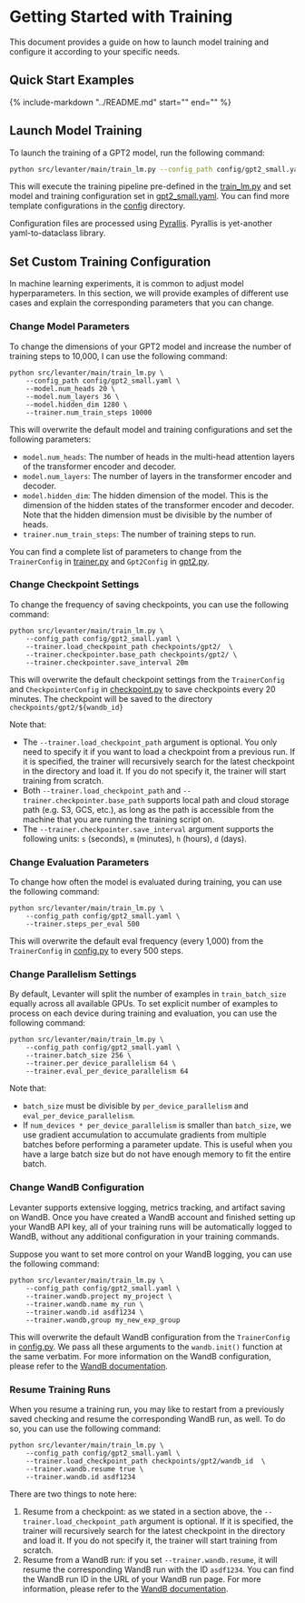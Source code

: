 # Getting Started with Training

This document provides a guide on how to launch model training and configure it according to your specific needs.

## Quick Start Examples

{%
   include-markdown "../README.md"
   start="<!--levanter-user-guide-start-->"
   end="<!--levanter-user-guide-end-->"
%}

## Launch Model Training

To launch the training of a GPT2 model, run the following command:
```bash
python src/levanter/main/train_lm.py --config_path config/gpt2_small.yaml
```

This will execute the training pipeline pre-defined in the [train_lm.py](https://github.com/stanford-crfm/levanter/tree/main/src/levanter/main/train_lm.py) and set model and training configuration
set in [gpt2_small.yaml](https://github.com/stanford-crfm/levanter/tree/main/config/gpt2_small.yaml). You can find more template configurations in the [config](https://github.com/stanford-crfm/levanter/tree/main/config/) directory.

Configuration files are processed using [Pyrallis](https://github.com/dlwh/draccus). Pyrallis is yet-another yaml-to-dataclass library.

## Set Custom Training Configuration
In machine learning experiments, it is common to adjust model hyperparameters. In this section, we will provide examples of different use cases
and explain the corresponding parameters that you can change.

### Change Model Parameters
To change the dimensions of your GPT2 model and increase the number of training steps to 10,000, I can use the following command:

```
python src/levanter/main/train_lm.py \
    --config_path config/gpt2_small.yaml \
    --model.num_heads 20 \
    --model.num_layers 36 \
    --model.hidden_dim 1280 \
    --trainer.num_train_steps 10000
```

This will overwrite the default model and training configurations and set the following parameters:
- `model.num_heads`: The number of heads in the multi-head attention layers of the transformer encoder and decoder.
- `model.num_layers`: The number of layers in the transformer encoder and decoder.
- `model.hidden_dim`: The hidden dimension of the model. This is the dimension of the hidden states of the transformer encoder and decoder. Note
that the hidden dimension must be divisible by the number of heads.
- `trainer.num_train_steps`: The number of training steps to run.

You can find a complete list of parameters to change from the `TrainerConfig` in [trainer.py](https://github.com/stanford-crfm/levanter/tree/main/src/levanter/trainer.py) and `Gpt2Config` in
[gpt2.py](https://github.com/stanford-crfm/levanter/tree/main/src/levanter/models/gpt2.py).

### Change Checkpoint Settings
To change the frequency of saving checkpoints, you can use the following command:

```
python src/levanter/main/train_lm.py \
    --config_path config/gpt2_small.yaml \
    --trainer.load_checkpoint_path checkpoints/gpt2/  \
    --trainer.checkpointer.base_path checkpoints/gpt2/ \
    --trainer.checkpointer.save_interval 20m
```

This will overwrite the default checkpoint settings from the `TrainerConfig` and `CheckpointerConfig` in [checkpoint.py](https://github.com/stanford-crfm/levanter/tree/main/src/levanter/checkpoint.py) to
save checkpoints every 20 minutes. The checkpoint will be saved to the directory `checkpoints/gpt2/${wandb_id}`

Note that:
- The `--trainer.load_checkpoint_path` argument is optional. You only need to specify it if you want to load a checkpoint from a previous
run. If it is specified, the trainer will recursively search for the latest checkpoint in the directory and load it.
If you do not specify it, the trainer will start training from scratch.
- Both `--trainer.load_checkpoint_path` and `--trainer.checkpointer.base_path` supports local path and cloud storage path (e.g. S3, GCS, etc.), as
long as the path is accessible from the machine that you are running the training script on.
- The `--trainer.checkpointer.save_interval` argument supports the following units: `s` (seconds), `m` (minutes), `h` (hours), `d` (days).

### Change Evaluation Parameters
To change how often the model is evaluated during training, you can use the following command:

```
python src/levanter/main/train_lm.py \
    --config_path config/gpt2_small.yaml \
    --trainer.steps_per_eval 500
```

This will overwrite the default eval frequency (every 1,000) from the `TrainerConfig` in [config.py](https://github.com/stanford-crfm/levanter/tree/main/src/levanter/config.py) to every 500 steps.

### Change Parallelism Settings
By default, Levanter will split the number of examples in `train_batch_size` equally across all available GPUs.
To set explicit number of examples to process on each device during training and evaluation, you can use the following command:

```
python src/levanter/main/train_lm.py \
    --config_path config/gpt2_small.yaml \
    --trainer.batch_size 256 \
    --trainer.per_device_parallelism 64 \
    --trainer.eval_per_device_parallelism 64
```

Note that:
- `batch_size` must be divisible by `per_device_parallelism` and `eval_per_device_parallelism`.
- If `num_devices * per_device_parallelism` is smaller than `batch_size`, we use gradient accumulation to accumulate gradients from multiple
batches before performing a parameter update. This is useful when you have a large batch size but do not have enough memory to fit the
entire batch.

### Change WandB Configuration
Levanter supports extensive logging, metrics tracking, and artifact saving on WandB. Once you have created a WandB account and finished setting up
your WandB API key, all of your training runs will be automatically logged to WandB, without any additional configuration in your training commands.

Suppose you want to set more control on your WandB logging, you can use the following command:

```
python src/levanter/main/train_lm.py \
    --config_path config/gpt2_small.yaml \
    --trainer.wandb.project my_project \
    --trainer.wandb.name my_run \
    --trainer.wandb.id asdf1234 \
    --trainer.wandb,group my_new_exp_group
```

This will overwrite the default WandB configuration from the `TrainerConfig` in [config.py](https://github.com/stanford-crfm/levanter/tree/main/src/levanter/config.py).
We pass all these arguments to the `wandb.init()` function at the same verbatim.
For more information on the WandB configuration, please refer to the [WandB documentation](https://docs.wandb.ai/ref/python/init).

### Resume Training Runs
When you resume a training run, you may like to restart from a previously saved checking and resume the corresponding WandB run, as well.
To do so, you can use the following command:

```
python src/levanter/main/train_lm.py \
    --config_path config/gpt2_small.yaml \
    --trainer.load_checkpoint_path checkpoints/gpt2/wandb_id  \
    --trainer.wandb.resume true \
    --trainer.wandb.id asdf1234
```

There are two things to note here:
1. Resume from a checkpoint: as we stated in a section above, the `--trainer.load_checkpoint_path` argument is optional. If it is specified,
the trainer will recursively search for the latest checkpoint in the directory and load it. If you do not specify it, the trainer will
start training from scratch.
2. Resume from a WandB run: if you set `--trainer.wandb.resume`, it will resume the corresponding WandB run with the ID `asdf1234`. You can
find the WandB run ID in the URL of your WandB run page. For more information, please refer to the
[WandB documentation](https://docs.wandb.ai/guides/runs/resuming).
